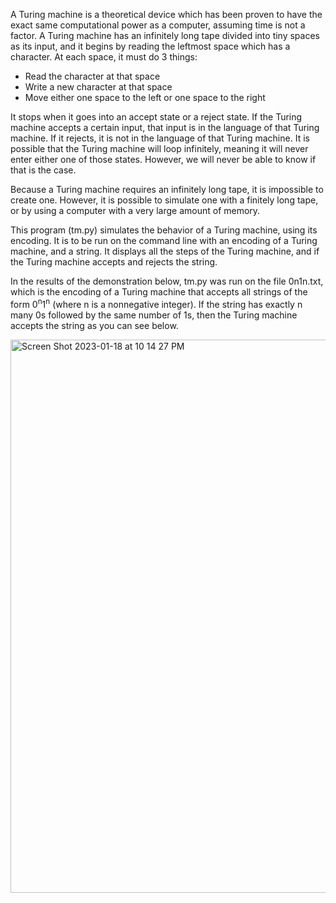 A Turing machine is a theoretical device which has been proven to have the exact same computational power as a computer, assuming time is not a factor. 
A Turing machine has an infinitely long tape divided into tiny spaces as its input, and it begins by reading the leftmost space which has a character. At each space, it must do 3 things:
- Read the character at that space
- Write a new character at that space
- Move either one space to the left or one space to the right

It stops when it goes into an accept state or a reject state. If the Turing machine accepts a certain input, that input is in the language of that Turing machine. If it rejects, it is not in the language of that Turing machine. It is possible that the Turing machine will loop infinitely, meaning it will never enter either one of those states. However, we will never be able to know if that is the case.

Because a Turing machine requires an infinitely long tape, it is impossible to create one. However, it is possible to simulate one with a finitely long tape, or by using a computer with a very large amount of memory.

This program (tm.py) simulates the behavior of a Turing machine, using its encoding. It is to be run on the command line with an encoding of a Turing machine, and a string. It displays all the steps of the Turing machine, and if the Turing machine accepts and rejects the string.

In the results of the demonstration below, tm.py was run on the file 0n1n.txt, which is the encoding of a Turing machine that accepts all strings of the form 0<sup>n</sup>1<sup>n</sup> (where n is a nonnegative integer). If the string has exactly n many 0s followed by the same number of 1s, then the Turing machine accepts the string as you can see below.

<img width="885" alt="Screen Shot 2023-01-18 at 10 14 27 PM" src="https://user-images.githubusercontent.com/76747943/213348299-fecb020d-ff1d-43fe-8ed4-fbfb42f0bf6e.png">
